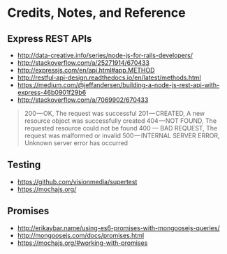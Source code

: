 # Credits, Notes, and Reference

## Express REST APIs

  + http://data-creative.info/series/node-js-for-rails-developers/
  + http://stackoverflow.com/a/25271914/670433
  + http://expressjs.com/en/api.html#app.METHOD
  + http://restful-api-design.readthedocs.io/en/latest/methods.html
  + https://medium.com/@jeffandersen/building-a-node-js-rest-api-with-express-46b0901f29b6
  + http://stackoverflow.com/a/7069902/670433

> 200 — OK, The request was successful
> 201 — CREATED, A new resource object was successfully created
> 404 — NOT FOUND, The requested resource could not be found
> 400 — BAD REQUEST, The request was malformed or invalid
> 500 — INTERNAL SERVER ERROR, Unknown server error has occurred

## Testing

  + https://github.com/visionmedia/supertest
  + https://mochajs.org/

## Promises

  + http://erikaybar.name/using-es6-promises-with-mongoosejs-queries/
  + http://mongoosejs.com/docs/promises.html
  + https://mochajs.org/#working-with-promises

